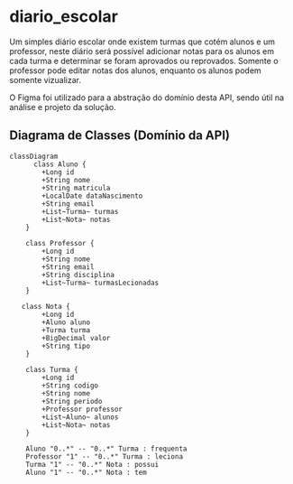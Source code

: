 # diario_escolar
Um simples diário escolar onde existem turmas que cotém alunos e um professor, neste diário será possível adicionar notas para os alunos em cada turma e determinar se foram aprovados ou reprovados. Somente o professor pode editar notas dos alunos, enquanto os alunos podem somente vizualizar.

O Figma foi utilizado para a abstração do domínio desta API, sendo útil na análise e projeto da solução.

## Diagrama de Classes (Domínio da API)
```mermaid
classDiagram
      class Aluno {
        +Long id
        +String nome
        +String matricula
        +LocalDate dataNascimento
        +String email
        +List~Turma~ turmas
        +List~Nota~ notas
    }

    class Professor {
        +Long id
        +String nome
        +String email
        +String disciplina
        +List~Turma~ turmasLecionadas
    }

   class Nota {
        +Long id
        +Aluno aluno
        +Turma turma
        +BigDecimal valor
        +String tipo
    }

    class Turma {
        +Long id
        +String codigo
        +String nome
        +String periodo
        +Professor professor
        +List~Aluno~ alunos
        +List~Nota~ notas
    }

    Aluno "0..*" -- "0..*" Turma : frequenta
    Professor "1" -- "0..*" Turma : leciona
    Turma "1" -- "0..*" Nota : possui
    Aluno "1" -- "0..*" Nota : tem
```


